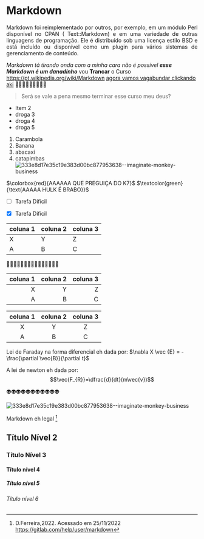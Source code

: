 # Markdown
 <p align="justify">  Markdown foi reimplementado por outros, por exemplo, em um módulo Perl disponível no CPAN ( Text::Markdown) e em uma variedade de outras linguagens de programação. Ele é distribuído sob uma licença estilo BSD e está incluído ou disponível como um plugin para vários sistemas de gerenciamento de conteúdo. </p>
 
 *Markdown tá tirando onda com a minha cara não é possível*
 ***esse Markdown é um danadinho***
 vou **Trancar** o Curso     <https://pt.wikipedia.org/wiki/Markdown>        [agora vamos vagabundar clickando aki](https://www.youtube.com)
 :hear_no_evil::hear_no_evil::hear_no_evil::hear_no_evil::hear_no_evil::hear_no_evil::hear_no_evil::hear_no_evil::hear_no_evil:
 
 > Será se vale a pena mesmo terminar esse curso meu deus?
 
 
 * Item 2
 * droga 3
 * droga 4
 * droga 5
1. Carambola
2. Banana
3. abacaxi
4. catapimbas
![333e8d17e35c19e383d00bc877953638--imaginate-monkey-business](https://user-images.githubusercontent.com/118854181/204056733-a053d556-5a4f-4dcb-af09-51fe3e9c3362.jpg)

$\colorbox{red}{AAAAAA QUE PREGUIÇA DO K7}$
$\textcolor{green}{\text{AAAAA HULK É BRABO}}$


- [ ] Tarefa Dificil 
- [x] Tarefa Dificil



| coluna 1 | coluna 2 | coluna 3 |
| --- | --- | --- |
| X | Y | Z |
| A | B | C |


:banana::banana::banana::banana::banana::banana::banana::banana::banana::banana::banana::banana::banana::banana::banana:


| coluna 1 | coluna 2 | coluna 3 |
|---:|---:|---:|
| X | Y | Z |
| A | B | C |


| coluna 1 | coluna 2 | coluna 3 |
|:---:|:---:|:---:|
| X | Y | Z |
| A | B | C |


Lei de Faraday na forma diferencial eh dada por:  $\nabla X \vec {E} = - \frac{\partial \vec{B}}{\partial t}$

A lei de newton eh dada por:  $$\vec{F_{R}}=\dfrac{d}{dt}(m\vec{v})$$


:alien::alien::alien::alien::alien::alien::alien::alien::alien::alien::alien:

![333e8d17e35c19e383d00bc877953638--imaginate-monkey-business](https://user-images.githubusercontent.com/118854181/204056743-cd3abcdc-11ed-4bf3-b694-530767ad2766.jpg)


Markdown eh legal [^1] 
[^1]: D.Ferreira,2022. Acessado em 25/11/2022 <https://gitlab.com/help/user/markdown>

## Título Nível 2
### Título Nível 3 
#### Título nível 4
##### Título nível 5
###### Título nível 6
